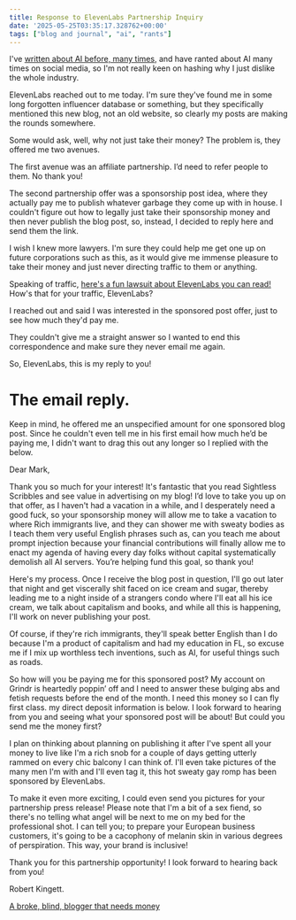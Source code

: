 ```yaml
---
title: Response to ElevenLabs Partnership Inquiry
date: '2025-05-25T03:35:17.328762+00:00'
tags: ["blog and journal", "ai", "rants"]
---
```


I've [written about AI before, many times,](/posts/tags/ai/) and have ranted about AI many times on social media, so I'm not really keen on hashing why I just dislike the whole industry.

ElevenLabs reached out to me today. I'm sure they've found me in some long forgotten influencer database or something, but they specifically mentioned this new blog, not an old website, so clearly my posts are making the rounds somewhere.

Some would ask, well, why not just take their money? The problem is, they offered me two avenues.

The first avenue was an affiliate partnership. I’d need to refer people to them. No thank you!

The second partnership offer was a sponsorship post idea, where they actually pay me to publish whatever garbage they come up with in house. I couldn't figure out how to legally just take their sponsorship money and then never publish the blog post, so, instead, I decided to reply here and send them the link.

I wish I knew more lawyers. I'm sure they could help me get one up on future corporations such as this, as it would give me immense pleasure to take their money and just never directing traffic to them or anything.

Speaking of traffic, [here's a fun lawsuit about ElevenLabs you can read!](https://www.thevoicerealm.com/blog/a-look-into-the-elevenlabs-lawsuit/) How's that for your traffic, ElevenLabs?

I reached out and said I was interested in the sponsored post offer, just to see how much they'd pay me.

They couldn't give me a straight answer so I wanted to end this correspondence and make sure they never email me again.

So, ElevenLabs, this is my reply to you!

# The email reply.

Keep in mind, he offered me an unspecified amount for one sponsored blog post. Since he couldn't even tell me in his first email how much he’d be paying me, I didn't want to drag this out any longer so I replied with the below.

Dear Mark,

Thank you so much for your interest! It's fantastic that you read Sightless Scribbles and see value in advertising on my blog! I’d love to take you up on that offer, as I haven't had a vacation in a while, and I desperately need a good fuck, so your sponsorship money will allow me to take a vacation to where Rich immigrants live, and they can shower me with sweaty bodies as I teach them very useful English phrases such as, can you teach me about prompt injection because your financial contributions will finally allow me to enact my agenda of having every day folks without capital systematically demolish all AI servers. You’re helping fund this goal, so thank you!

Here's my process. Once I receive the blog post in question, I'll go out later that night and get viscerally shit faced on ice cream and sugar, thereby leading me to a night inside of a strangers condo where I'll eat all his ice cream, we talk about capitalism and books, and while all this is happening, I'll work on never publishing your post.

Of course, if they're rich immigrants, they'll speak better English than I do because I'm a product of capitalism and had my education in FL, so excuse me if I mix up worthless tech inventions, such as AI, for useful things such as roads.

So how will you be paying me for this sponsored post? My account on Grindr is heartedly poppin’ off and I need to answer these bulging abs and fetish requests before the end of the month. I need this money so I can fly first class. my direct deposit information is below. I look forward to hearing from you and seeing what your sponsored post will be about! But could you send me the money first?

I plan on thinking about planning on publishing it after I've spent all your money to live like I'm a rich snob for a couple of days getting utterly rammed on every chic balcony I can think of. I'll even take pictures of the many men I'm with and I'll even tag it, this hot sweaty gay romp has been sponsored by ElevenLabs.

To make it even more exciting, I could even send you pictures for your partnership press release! Please note that I'm a bit of a sex fiend, so there's no telling what angel will be next to me on my bed for the professional shot. I can tell you; to prepare your European business customers, it's going to be a cacophony of melanin   skin in various degrees of perspiration. This way, your brand is inclusive!

Thank you for this partnership opportunity! I look forward to hearing back from you!

Robert Kingett.

[A broke, blind, blogger that needs money](/support/)